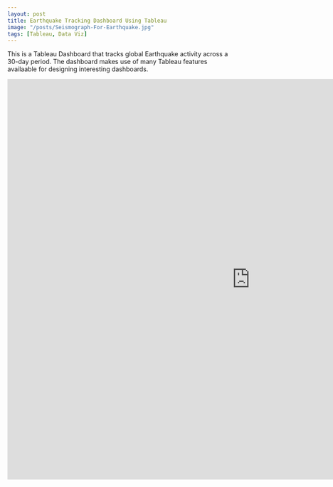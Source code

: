 ```yaml
---
layout: post
title: Earthquake Tracking Dashboard Using Tableau
image: "/posts/Seismograph-For-Earthquake.jpg"
tags: [Tableau, Data Viz]
---
```

This is a Tableau Dashboard that tracks global Earthquake activity across a 30-day period.  The dashboard makes use of many Tableau features availaable for designing interesting dashboards.
<iframe seamless frameborder="0" src="https://public.tableau.com/views/Earthquake-dashboard_17547000591710/EarthquakeTracker?:embed=yes&:display_count=yes&:showVizHome=no" width = '1090' height = '900'></iframe
